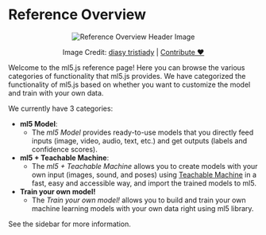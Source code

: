 # Reference Overview

<center>
  <img class="header-img" src="assets/header-reference-overview.png" alt="Reference Overview Header Image" >
  <p class="img-credit"> Image Credit: <a href="https://thenounproject.com/creator/diasytrisniaty/" target="_blank" title="diasy tristiady">diasy tristiady</a> | <a href='https://forms.gle/5EpwYabG8hLn4p926' target="contribute-form">Contribute ♥️</a> </p>
</center>

Welcome to the ml5.js reference page! Here you can browse the various categories of functionality that ml5.js provides. We have categorized the functionality of ml5.js based on whether you want to customize the model and train with your own data.

We currently have 3 categories:

- **ml5 Model**:
  - The _ml5 Model_ provides ready-to-use models that you directly feed inputs (image, video, audio, text, etc.) and get outputs (labels and confidence scores).
- **ml5 + Teachable Machine**:
  - The _ml5 + Teachable Machine_ allows you to create models with your own input (images, sound, and poses) using [Teachable Machine](https://teachablemachine.withgoogle.com/) in a fast, easy and accessible way, and import the trained models to ml5.
- **Train your own model!**
  - The _Train your own model!_ allows you to build and train your own machine learning models with your own data right using ml5 library.

See the sidebar for more information.
